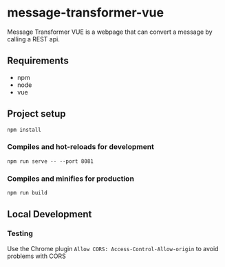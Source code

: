 # message-transformer-vue

Message Transformer VUE is a webpage that can convert a message by calling a REST api.

## Requirements

- npm
- node
- vue

## Project setup
```
npm install
```

### Compiles and hot-reloads for development
```
npm run serve -- --port 8081
```

### Compiles and minifies for production
```
npm run build
```

## Local Development

### Testing

Use the Chrome plugin `Allow CORS: Access-Control-Allow-origin` to avoid problems with CORS